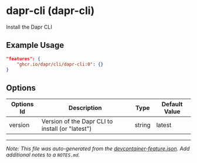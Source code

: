 
# dapr-cli (dapr-cli)

Install the Dapr CLI

## Example Usage

```json
"features": {
    "ghcr.io/dapr/cli/dapr-cli:0": {}
}
```

## Options

| Options Id | Description | Type | Default Value |
|-----|-----|-----|-----|
| version | Version of the Dapr CLI to install (or "latest") | string | latest |



---

_Note: This file was auto-generated from the [devcontainer-feature.json](https://github.com/dapr/cli/blob/main/dev-container-feature/src/dapr-cli/devcontainer-feature.json).  Add additional notes to a `NOTES.md`._

